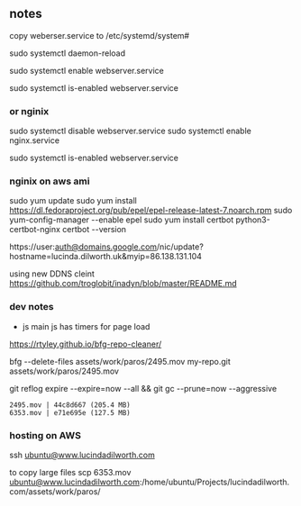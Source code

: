 ## notes

copy weberser.service to /etc/systemd/system#

sudo systemctl daemon-reload

sudo systemctl enable webserver.service

sudo systemctl is-enabled webserver.service

### or nginix

sudo systemctl disable webserver.service
sudo systemctl enable nginx.service

sudo systemctl is-enabled webserver.service





### nginix on aws ami
sudo yum update
sudo yum install https://dl.fedoraproject.org/pub/epel/epel-release-latest-7.noarch.rpm
sudo yum-config-manager --enable epel
sudo yum install certbot python3-certbot-nginx
certbot --version



https://user:auth@domains.google.com/nic/update?hostname=lucinda.dilworth.uk&myip=86.138.131.104


using new DDNS cleint
https://github.com/troglobit/inadyn/blob/master/README.md

### dev notes

- js main js has timers for page load

https://rtyley.github.io/bfg-repo-cleaner/

bfg --delete-files assets/work/paros/2495.mov  my-repo.git
assets/work/paros/2495.mov


 git reflog expire --expire=now --all && git gc --prune=now --aggressive

 	2495.mov | 44c8d667 (205.4 MB)
	6353.mov | e71e695e (127.5 MB)


### hosting on AWS

ssh ubuntu@www.lucindadilworth.com

to copy large files
scp 6353.mov ubuntu@www.lucindadilworth.com:/home/ubuntu/Projects/lucindadilworth.com/assets/work/paros/

